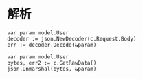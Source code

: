 # 解析
```Option1
var param model.User
decoder := json.NewDecoder(c.Request.Body)
err := decoder.Decode(&param)
```
```Option2
var param model.User
bytes, err2 := c.GetRawData()
json.Unmarshal(bytes, &param)
```
